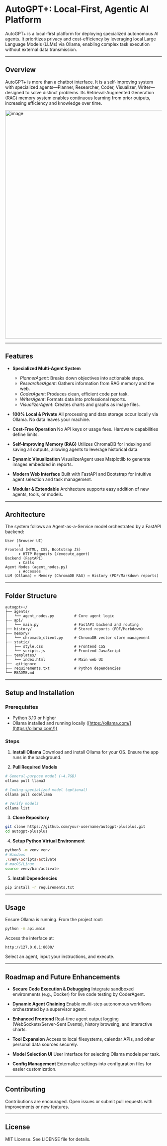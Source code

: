 # AutoGPT+: Local-First, Agentic AI Platform

AutoGPT+ is a local-first platform for deploying specialized autonomous AI agents. It prioritizes privacy and cost-efficiency by leveraging local Large Language Models (LLMs) via Ollama, enabling complex task execution without external data transmission.

---

## Overview

AutoGPT+ is more than a chatbot interface. It is a self-improving system with specialized agents—Planner, Researcher, Coder, Visualizer, Writer—designed to solve distinct problems. Its Retrieval-Augmented Generation (RAG) memory system enables continuous learning from prior outputs, increasing efficiency and knowledge over time.

<img width="1585" height="733" alt="image" src="https://github.com/user-attachments/assets/dd53a463-7e54-4e76-a4be-cbfce5eb5f10" />

---

## Features

* **Specialized Multi-Agent System**

  * *PlannerAgent*: Breaks down objectives into actionable steps.
  * *ResearcherAgent*: Gathers information from RAG memory and the web.
  * *CoderAgent*: Produces clean, efficient code per task.
  * *WriterAgent*: Formats data into professional reports.
  * *VisualizerAgent*: Creates charts and graphs as image files.

* **100% Local & Private**
  All processing and data storage occur locally via Ollama. No data leaves your machine.

* **Cost-Free Operation**
  No API keys or usage fees. Hardware capabilities define limits.

* **Self-Improving Memory (RAG)**
  Utilizes ChromaDB for indexing and saving all outputs, allowing agents to leverage historical data.

* **Dynamic Visualization**
  VisualizerAgent uses Matplotlib to generate images embedded in reports.

* **Modern Web Interface**
  Built with FastAPI and Bootstrap for intuitive agent selection and task management.

* **Modular & Extendable**
  Architecture supports easy addition of new agents, tools, or models.

---

## Architecture

The system follows an Agent-as-a-Service model orchestrated by a FastAPI backend:

```
User (Browser UI)
      ↕
Frontend (HTML, CSS, Bootstrap JS)
      ↕ HTTP Requests (/execute_agent)
Backend (FastAPI)
      ↕ Calls
Agent Nodes (agent_nodes.py)
      ↕ Accesses
LLM (Ollama) ↔ Memory (ChromaDB RAG) ↔ History (PDF/Markdown reports)
```

---

## Folder Structure

```
autogpt++/
├── agents/
│   └── agent_nodes.py         # Core agent logic
├── api/
│   └── main.py                # FastAPI backend and routing
├── history/                   # Stored reports (PDF/Markdown)
├── memory/
│   └── chromadb_client.py     # ChromaDB vector store management
├── static/
│   ├── style.css              # Frontend CSS
│   └── scripts.js             # Frontend JavaScript
├── templates/
│   └── index.html             # Main web UI
├── .gitignore
├── requirements.txt           # Python dependencies
└── README.md
```

---

## Setup and Installation

### Prerequisites

* Python 3.10 or higher
* Ollama installed and running locally ([https://ollama.com/](https://ollama.com/))

### Steps

1. **Install Ollama**
   Download and install Ollama for your OS. Ensure the app runs in the background.

2. **Pull Required Models**

```bash
# General-purpose model (~4.7GB)
ollama pull llama3

# Coding-specialized model (optional)
ollama pull codellama

# Verify models
ollama list
```

3. **Clone Repository**

```bash
git clone https://github.com/your-username/autogpt-plusplus.git
cd autogpt-plusplus
```

4. **Setup Python Virtual Environment**

```bash
python3 -m venv venv
# Windows
.\venv\Scripts\activate
# macOS/Linux
source venv/bin/activate
```

5. **Install Dependencies**

```bash
pip install -r requirements.txt
```

---

## Usage

Ensure Ollama is running. From the project root:

```bash
python -m api.main
```

Access the interface at:

```
http://127.0.0.1:8000/
```

Select an agent, input your instructions, and execute.

---

## Roadmap and Future Enhancements

* **Secure Code Execution & Debugging**
  Integrate sandboxed environments (e.g., Docker) for live code testing by CoderAgent.

* **Dynamic Agent Chaining**
  Enable multi-step autonomous workflows orchestrated by a supervisor agent.

* **Enhanced Frontend**
  Real-time agent output logging (WebSockets/Server-Sent Events), history browsing, and interactive charts.

* **Tool Expansion**
  Access to local filesystems, calendar APIs, and other personal data sources securely.

* **Model Selection UI**
  User interface for selecting Ollama models per task.

* **Config Management**
  Externalize settings into configuration files for easier customization.

---

## Contributing

Contributions are encouraged. Open issues or submit pull requests with improvements or new features.

---

## License

MIT License. See LICENSE file for details.
